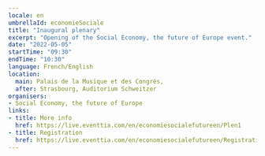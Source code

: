 ```yaml
---
locale: en
umbrellaId: economieSociale
title: "Inaugural plenary"
excerpt: "Opening of the Social Economy, the future of Europe event."
date: "2022-05-05"
startTime: "09:30"
endTime: "10:30"
language: French/English 
location:
  main: Palais de la Musique et des Congrès,
  after: Strasbourg, Auditorium Schweitzer
organisers:
- Social Economy, the future of Europe
links:
- title: More info
  href: https://live.eventtia.com/en/economiesocialefutureen/Plen1
- title: Registration
  href: https://live.eventtia.com/en/economiesocialefutureen/Registration
---
```

